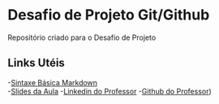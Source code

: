 # Desafio de Projeto Git/Github
Repositório criado para o Desafio de Projeto

## Links Utéis
-[Sintaxe Básica Markdown](https://www.markdownguide.org/basic-syntax/) </br>
-[Slides da Aula](https://drive.google.com/file/d/1IZu0qohv1JOmxjEra1lknDiiStU68bl4/view)
-[Linkedin do Professor](https://linkedin.com/in/falvojr)
-[Github do Professor](https://github.com/falvojr))
